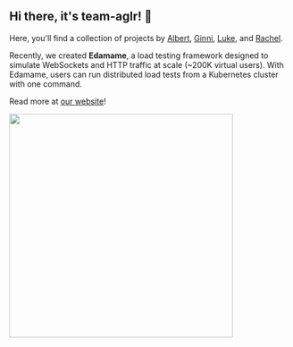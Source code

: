 ## Hi there, it's team-aglr! 👋

Here, you'll find a collection of projects by [Albert](https://github.com/elguaposalsero), [Ginni](https://github.com/gcpinckert), [Luke](https://github.com/lukeoguro), and [Rachel](https://github.com/westrachel).

Recently, we created **Edamame**, a load testing framework designed to simulate WebSockets and HTTP traffic at scale (~200K virtual users). With Edamame, users can run distributed load tests from a Kubernetes cluster with one command.

Read more at [our website](https://get-edamame.com/)!

<a href="https://get-edamame.com/">
  <img src="https://user-images.githubusercontent.com/26818975/234305722-ce4b51ed-de77-4db5-8adb-dd3cb1a0c88f.png" width="400">
</a>

